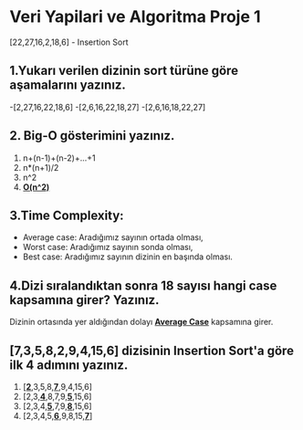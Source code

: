 # Veri Yapilari ve Algoritma Proje 1

[22,27,16,2,18,6] - Insertion Sort

## 1.Yukarı verilen dizinin sort türüne göre aşamalarını yazınız.
-[2,27,16,22,18,6]
-[2,6,16,22,18,27]
-[2,6,16,18,22,27]

## 2. Big-O gösterimini yazınız.

1. n+(n-1)+(n-2)+...+1
2. n*(n+1)/2
3. n^2
4. <ins>**O(n^2)**

## 3.Time Complexity: 

* Average case: Aradığımız sayının ortada olması,
* Worst case: Aradığımız sayının sonda olması, 
* Best case: Aradığımız sayının dizinin en başında olması.

## 4.Dizi sıralandıktan sonra 18 sayısı hangi case kapsamına girer? Yazınız.

Dizinin ortasında yer aldığından dolayı <ins>**Average Case**</ins> kapsamına girer.

## [7,3,5,8,2,9,4,15,6] dizisinin Insertion Sort'a göre ilk 4 adımını yazınız.

1. [<ins>**2**</ins>,3,5,8,<ins>**7**</ins>,9,4,15,6]
2. [2,3,<ins>**4**</ins>,8,7,9,<ins>**5**</ins>,15,6]
3. [2,3,4,<ins>**5**</ins>,7,9,<ins>**8**</ins>,15,6]
4. [2,3,4,5,<ins>**6**</ins>,9,8,15,<ins>**7**</ins>]